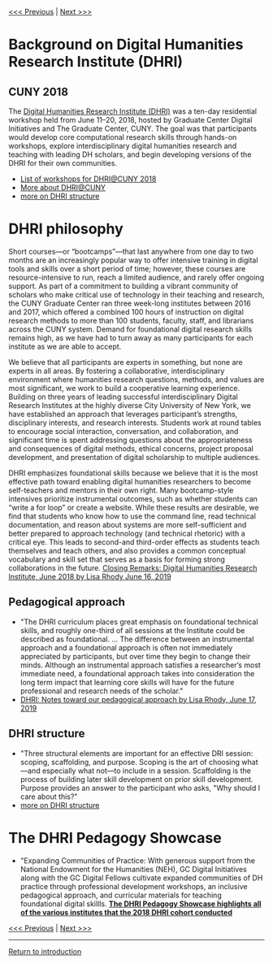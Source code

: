 [<<< Previous](https://github.com/SouthernMethodistUniversity/previous) | [Next >>>](2019.md)


# Background on Digital Humanities Research Institute (DHRI)
## CUNY 2018
The [Digital Humanities Research Institute (DHRI)](http://dhinstitutes.org/) was  a ten-day residential workshop held from June 11–20, 2018, hosted by Graduate Center Digital Initiatives and The Graduate Center, CUNY. The goal was that participants would develop core computational research skills through hands-on workshops, explore interdisciplinary digital humanities research and teaching with leading DH scholars, and begin developing versions of the DHRI for their own communities. 
* [List of workshops for DHRI@CUNY 2018 ](https://github.com/DHRI-Curriculum) 
* [More about DHRI@CUNY](http://dhinstitutes.org/about.html)
* [more on DHRI structure](https://github.com/DHRI-Curriculum/guide/blob/master/sections/style-guide.md) 

# DHRI philosophy 
Short courses—or “bootcamps”—that last anywhere from one day to two months are an increasingly popular way to offer intensive training in digital tools and skills over a short period of time; however, these courses are resource-intensive to run, reach a limited audience, and rarely offer ongoing support. As part of a commitment to building a vibrant community of scholars who make critical use of technology in their teaching and research, the CUNY Graduate Center ran three week-long institutes between 2016 and 2017, which offered a combined 100 hours of instruction on digital research methods to more than 100 students, faculty, staff, and librarians across the CUNY system. Demand for foundational digital research skills remains high, as we have had to turn away as many participants for each institute as we are able to accept.

We believe that all participants are experts in something, but none are experts in all areas. By fostering a collaborative, interdisciplinary environment where humanities research questions, methods, and values are most significant, we work to build a cooperative learning experience. Building on three years of leading successful interdisciplinary Digital Research Institutes at the highly diverse City University of New York, we have established an approach that leverages participant’s strengths, disciplinary interests, and research interests. Students work at round tables to encourage social interaction, conversation, and collaboration, and significant time is spent addressing questions about the appropriateness and consequences of digital methods, ethical concerns, project proposal development, and presentation of digital scholarship to multiple audiences.

DHRI emphasizes foundational skills because we believe that it is the most effective path toward enabling digital humanities researchers to become self-teachers and mentors in their own right. Many bootcamp-style intensives prioritize instrumental outcomes, such as whether students can “write a for loop” or create a website. While these results are desirable, we find that students who know how to use the command line, read technical documentation, and reason about systems are more self-sufficient and better prepared to approach technology (and technical rhetoric) with a critical eye. This leads to second-and third-order effects as students teach themselves and teach others, and also provides a common conceptual vocabulary and skill set that serves as a basis for forming strong collaborations in the future. 
[Closing Remarks: Digital Humanities Research Institute, June 2018 by Lisa Rhody June 16, 2019](https://www.lisarhody.com/closing-remarks-digital-humanities-research-institute-june-2018/)

## Pedagogical approach
* "The DHRI curriculum places great emphasis on foundational technical skills, and roughly one-third of all sessions at the Institute could be described as foundational. ... The difference between an instrumental approach and a foundational approach is often not immediately appreciated by participants, but over time they begin to change their minds. Although an instrumental approach satisfies a researcher’s most immediate need, a foundational approach takes into consideration the long term impact that learning core skills will have for the future professional and research needs of the scholar."
* [DHRI: Notes toward our pedagogical approach by Lisa Rhody, June 17, 2019](https://www.lisarhody.com/dhri-notes-toward-our-pedagogical-approach/)

## DHRI structure 
* "Three structural elements are important for an effective DRI session: scoping, scaffolding, and purpose. Scoping is the art of choosing what—and especially what not—to include in a session. Scaffolding is the process of building later skill development on prior skill development. Purpose provides an answer to the participant who asks, "Why should I care about this?"
* [more on DHRI structure](https://github.com/DHRI-Curriculum/guide/blob/master/sections/style-guide.md) 

# The DHRI Pedagogy Showcase
* "Expanding Communities of Practice: With generous support from the National Endowment for the Humanities (NEH), GC Digital Initiatives along with the GC Digital Fellows cultivate expanded communities of DH practice through professional development workshops, an inclusive pedagogical approach, and curricular materials for teaching foundational digital skillls.
[**The DHRI Pedagogy Showcase highlights all of the various institutes that the 2018 DHRI cohort conducted**](https://ach.dhinstitutes.org/)

[<<< Previous](https://github.com/SouthernMethodistUniversity/previous) | [Next >>>](2019.md)

-----

[Return to introduction](https://github.com/SouthernMethodistUniversity/previous)



